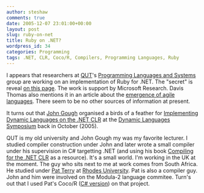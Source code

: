```yaml
---
author: steshaw
comments: true
date: 2005-12-07 23:01:00+00:00
layout: post
slug: ruby-on-net
title: Ruby on .NET?
wordpress_id: 34
categories: Programming
tags: .NET, CLR, Coco/R, Compilers, Programming Languages, Ruby
---
```


I appears that researchers at [QUT](http://qut.edu.au)'s [Programming Languages and Systems](http://www.plas.fit.qut.edu.au) group are working on an implementation of Ruby for .NET. The "secret" is reveal [on this page](http://www.plas.fit.qut.edu.au/gppg). The work is support by Microsoft Research. Davis Thomas also mentions it in an article about the [emergence of agile languages](http://www.jot.fm/issues/issue_2005_11/column1). There seem to be no other sources of information at present.

It turns out that [John Gough](http://sky.fit.qut.edu.au/~gough/) organised a birds of a feather for [Implementing Dynamic Languages on the .NET CLR](http://decomp.ulb.ac.be/events/dls05/implementingdynamiclanguagesonthe.netclr/) at the [Dynamic Languages Symposium](http://decomp.ulb.ac.be:8082/events/dls05/program/) back in October (2005).

QUT is my old university and John Gough my was my favorite lecturer. I studied compiler construction under John and later wrote a small compiler under his supervision in C# targetting .NET (and using his book [Compiling for the .NET CLR](http://www.amazon.co.uk/exec/obidos/ASIN/0130622966/qid=1133997392/sr=1-1/ref=sr_1_8_1/026-1033995-8778027) as a resource). It's a small world. I'm working in the UK at the moment. The guy who sits next to me at work comes from South Africa. He studied under [Pat Terry](http://www.scifac.ru.ac.za/cspt/) at [Rhodes University](http://www.ru.ac.za/). Pat is also a compiler guy. John and him were involved on the Modula-2 language commitee. Turn's out that I used Pat's Coco/R ([C# version](http://www.scifac.ru.ac.za/coco/#CSHARP)) on that project.
